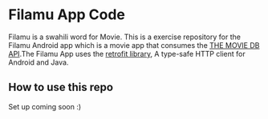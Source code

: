 # Filamu App Code

Filamu is a swahili word for Movie.
This is a exercise repository for the Filamu Android app which is a movie app that consumes 
the  [THE MOVIE DB API](https://www.themoviedb.org/).The Filamu App uses the [retrofit library](http://square.github.io/retrofit/),  A type-safe HTTP client for Android and Java.


## How to use this repo
Set up coming soon :)